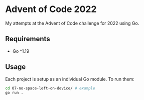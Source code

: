 # Advent of Code 2022

My attempts at the Advent of Code challenge for 2022 using Go.

## Requirements

- Go ^1.19

## Usage

Each project is setup as an individual Go module. To run them:

```bash
cd 07-no-space-left-on-device/ # example
go run .
```
